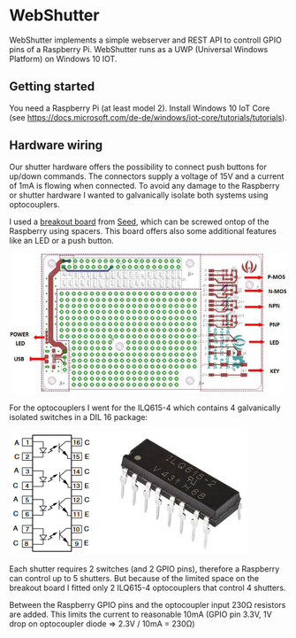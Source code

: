 # WebShutter

WebShutter implements a simple webserver and REST API to controll GPIO pins of a Raspberry Pi. WebShutter runs as a UWP (Universal Windows Platform) on Windows 10 IOT.

## Getting started

You need a Raspberry Pi (at least model 2). Install Windows 10 IoT Core (see https://docs.microsoft.com/de-de/windows/iot-core/tutorials/tutorials).

## Hardware wiring

Our shutter hardware offers the possibility to connect push buttons for up/down commands. The connectors supply a voltage of 15V and a current of 1mA is flowing when connected. To avoid any damage to the Raspberry or shutter hardware I wanted to galvanically isolate both systems using optocouplers.

I used a [breakout board](https://www.seeedstudio.com/Raspberry-Pi-Breakout-Board-v1-0-p-2410.html) from [Seed](https://www.seeedstudio.com/), which can be screwed ontop of the Raspberry using spacers. This board offers also some additional features like an LED or a push button.

![Seed breakout board](images/breakoutboard.jpg)

For the optocouplers I went for the ILQ615-4 which contains 4 galvanically isolated switches in a DIL 16 package:

![Optocoupler](images/optocoupler.png)

Each shutter requires 2 switches (and 2 GPIO pins), therefore a Raspberry can control up to 5 shutters. But because of the limited space on the breakout board I fitted only 2 ILQ615-4 optocouplers that control 4 shutters.

Between the Raspberry GPIO pins and the optocoupler input 230&#x2126; resistors are added. This limits the current to reasonable 10mA (GPIO pin 3.3V, 1V drop on optocoupler diode => 2.3V / 10mA = 230&#x2126;)
